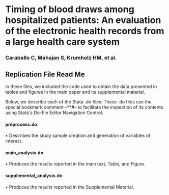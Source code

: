 # Timing of blood draws among hospitalized patients: An evaluation of the electronic health records from a large health care system 
### Caraballo C, Mahajan S, Krumholz HM, et al.

## Replication File Read Me
In these files, we included the code used to obtain the data presented in tables and figures in the main paper and its supplemental material.

Below, we describe each of the Stata .do files. These .do files use the special bookmark comment –**#– to facilitate the inspection of its contents using Stata's Do-file Editor Navigation Control.

#### preprocess.do
• Describes the study sample creation and generation of variables of interest.

#### main_analysis.do
• Produces the results reported in the main text, Table, and Figure.

#### supplemental_analysis.do
• Produces the results reported in the Supplemental Material.
